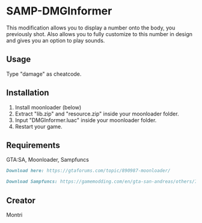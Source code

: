 # SAMP-DMGInformer

This modification allows you to display a number onto the body, you previously shot.
Also allows you to fully customize to this number in design and gives you an option to play sounds.


## Usage

Type "damage" as cheatcode.

## Installation

1) Install moonloader (below)
2) Extract "lib.zip" and "resource.zip" inside your moonloader folder.
3) Input "DMGInformer.luac" inside your moonloader folder.
4) Restart your game.


## Requirements

GTA:SA, Moonloader, Sampfuncs
```md
Download here: https://gtaforums.com/topic/890987-moonloader/
```
```md
Download Sampfuncs: https://gamemodding.com/en/gta-san-andreas/others/76400-sampfuncs-v-541-final.html
```

## Creator

Montri
